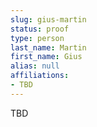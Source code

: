 ```yaml
---
slug: gius-martin
status: proof
type: person
last_name: Martin
first_name: Gius
alias: null
affiliations:
- TBD
---
```


TBD

